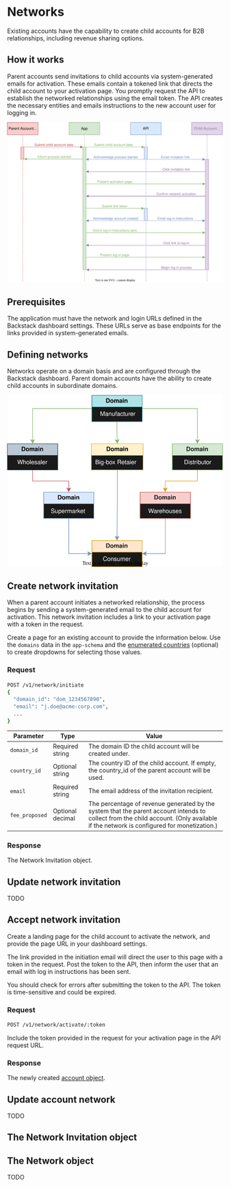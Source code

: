 # Networks
<!--@include: includes/alpha-note.md-->

Existing accounts have the capability to create child accounts for B2B relationships, including revenue sharing options.


## How it works

Parent accounts send invitations to child accounts via system-generated emails for activation. These emails contain a tokened link that directs the child account to your activation page. You promptly request the API to establish the networked relationships using the email token. The API creates the necessary entities and emails instructions to the new account user for logging in.

![Images](images/diagrams/account-network.svg)


## Prerequisites

The application must have the network and login URLs defined in the Backstack dashboard settings. These URLs serve as base endpoints for the links provided in system-generated emails.

## Defining networks

Networks operate on a domain basis and are configured through the Backstack dashboard. Parent domain accounts have the ability to create child accounts in subordinate domains.

![Images](images/diagrams/networks.svg)


## Create network invitation

When a parent account initiates a networked relationship, the process begins by sending a system-generated email to the child account for activation. This network invitation includes a link to your activation page with a token in the request.

Create a page for an existing account to provide the information below. Use the `domains` data in the `app-schema` and the [enumerated countries](countries) (optional) to create dropdowns for selecting those values.

### Request

```sh
POST /v1/network/initiate
{
  "domain_id": "dom_1234567890",
  "email": "j.doe@acme-corp.com",
  ...
}
```

| Parameter | Type | Value |
| --- | --- | --- |
| `domain_id` | Required string | The domain ID the child account will be created under. |
| `country_id` | Optional string | The country ID of the child account. If empty, the country_id of the parent account will be used. |
| `email` | Required string | The email address of the invitation recipient. |
| `fee_proposed` |  Optional decimal | The percentage of revenue generated by the system that the parent account intends to collect from the child account. (Only available if the network is configured for monetization.) |

### Response

The Network Invitation object.

<!--@include: includes/objects/partials/network-invitation.md-->


## Update network invitation


TODO


## Accept network invitation

Create a landing page for the child account to activate the network, and provide the page URL in your dashboard settings.

The link provided in the initiation email will direct the user to this page with a token in the request. Post the token to the API, then inform the user that an email with log in instructions has been sent.

You should check for errors after submitting the token to the API. The token is time-sensitive and could be expired.

### Request

```sh
POST /v1/network/activate/:token
```

Include the token provided in the request for your activation page in the API request URL.

### Response

The newly created [account object](account).

<!--@include: includes/objects/partials/account.md-->


## Update account network

TODO



## The Network Invitation object


<!--@include: includes/objects/network-invitation.md-->
<!--@include: includes/objects/properties/network-invitation.md-->

## The Network object

TODO

